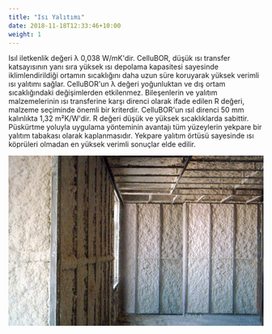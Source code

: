 ```yaml
---
title: "Isı Yalıtımı"
date: 2018-11-18T12:33:46+10:00
weight: 1
---
```


Isıl iletkenlik değeri λ 0,038 W/mK'dir. CelluBOR, düşük ısı transfer katsayısının yanı sıra yüksek ısı depolama kapasitesi sayesinde iklimlendirildiği ortamın sıcaklığını daha uzun süre koruyarak yüksek verimli ısı yalıtımı sağlar. CelluBOR'un λ değeri yoğunluktan ve dış ortam sıcaklığındaki değişimlerden etkilenmez. Bileşenlerin ve yalıtım malzemelerinin ısı transferine karşı direnci olarak ifade edilen R değeri, malzeme seçiminde önemli bir kriterdir. CelluBOR'un ısıl direnci 50 mm kalınlıkta 1,32 m²K/W'dir. R değeri düşük ve yüksek sıcaklıklarda sabittir. Püskürtme yoluyla uygulama yönteminin avantajı tüm yüzeylerin yekpare bir yalıtım tabakası olarak kaplanmasıdır. Yekpare yalıtım örtüsü sayesinde ısı köprüleri olmadan en yüksek verimli sonuçlar elde edilir.

![Isı Yalıtımı](/images/services/isi_yalitimi.jpg)